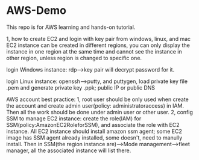 # AWS-Demo
This repo is for AWS learning and hands-on tutorial.

1, how to create EC2 and login with key pair from windows, linux, and mac
EC2 instance can be created in different regions, you can only display the instance in one region at the same time and cannot see the instance in other region, unless region is changed to specific one.

login Windows instance: rdp-->key pair will decrypt password for it.

login Linux instance: openssh-->putty, and puttygen, load private key file .pem and generate private key .ppk; public IP or public DNS

AWS account best practice:
1, root user should be only used when create the account and create admin user(policy: administratoraccess) in IAM. Then all the work should be done under admin user or other user.
2, config SSM to manage EC2 instance: create the role(IAM) for SSM(policy:AmazonEC2RoleforSSM), and associate the role with EC2 instance. All EC2 instance should install amazon ssm agent; some EC2 image has SSM agent already installed, some doesn't, need to manully install. Then in SSM(the region instance are)-->Mode management-->fleet manager, all the associated instance will list there.



